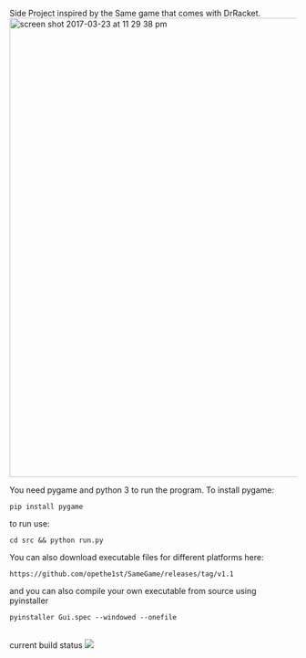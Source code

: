 Side Project inspired by the Same game that comes with DrRacket.
<img width="805" alt="screen shot 2017-03-23 at 11 29 38 pm" src="https://user-images.githubusercontent.com/7265129/27521336-8acec7ba-5a13-11e7-873d-6cac62da9dc0.png">

You need pygame and python 3 to run the program. To install pygame:

    pip install pygame

to run use:

    cd src && python run.py

You can also download executable files for different platforms here:

    https://github.com/opethe1st/SameGame/releases/tag/v1.1

and you can also compile your own executable from source using pyinstaller

    pyinstaller Gui.spec --windowed --onefile

</br>
current build status
    <img src="https://travis-ci.org/opethe1st/SameGame.svg?branch=develop">
